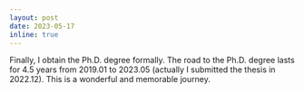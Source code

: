 ```yaml
---
layout: post
date: 2023-05-17
inline: true
---
```


Finally, I obtain the Ph.D. degree formally. The road to the Ph.D. degree lasts for 4.5 years from 2019.01 to 2023.05 (actually I submitted the thesis in 2022.12). This is a wonderful and memorable journey.